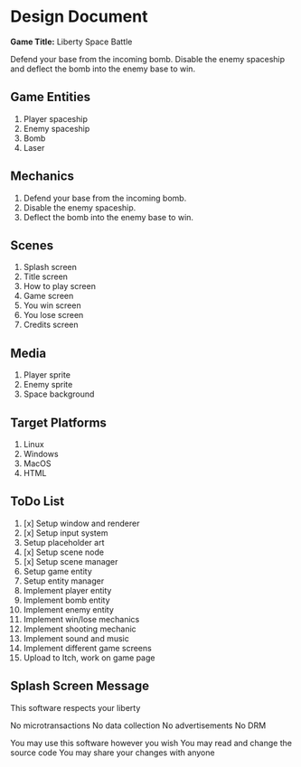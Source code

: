 # Design Document

**Game Title:** Liberty Space Battle

Defend your base from the incoming bomb.
Disable the enemy spaceship and deflect the bomb into the enemy base to win.

## Game Entities

1. Player spaceship
2. Enemy spaceship
3. Bomb
4. Laser

## Mechanics

1. Defend your base from the incoming bomb.
2. Disable the enemy spaceship.
3. Deflect the bomb into the enemy base to win.

## Scenes

1. Splash screen
2. Title screen
3. How to play screen
4. Game screen
5. You win screen
6. You lose screen
7. Credits screen

## Media

1. Player sprite
2. Enemy sprite
3. Space background

## Target Platforms

1. Linux
2. Windows
3. MacOS
4. HTML


## ToDo List

1. [x] Setup window and renderer
2. [x] Setup input system
3. Setup placeholder art
4. [x] Setup scene node
5. [x] Setup scene manager
6. Setup game entity
7. Setup entity manager
8. Implement player entity
9. Implement bomb entity
10. Implement enemy entity
11. Implement win/lose mechanics
12. Implement shooting mechanic
13. Implement sound and music
14. Implement different game screens
15. Upload to Itch, work on game page

## Splash Screen Message

This software respects your liberty

No microtransactions
No data collection
No advertisements
No DRM

You may use this software however you wish
You may read and change the source code
You may share your changes with anyone
